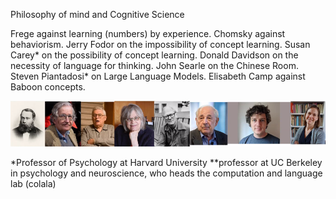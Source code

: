 
Philosophy of mind and Cognitive Science

Frege against learning (numbers) by experience.
Chomsky against behaviorism.
Jerry Fodor on the impossibility of concept learning.
Susan Carey* on the possibility of concept learning.
Donald Davidson on the necessity of language for thinking.
John Searle on the Chinese Room.
Steven Piantadosi* on Large Language Models.
Elisabeth Camp against Baboon concepts.

![alt text](<Philosophers of mind and Cognitive Science-1.png>)

*Professor of Psychology at Harvard University
**professor at UC Berkeley in psychology and neuroscience, who heads the computation and language lab (colala)

